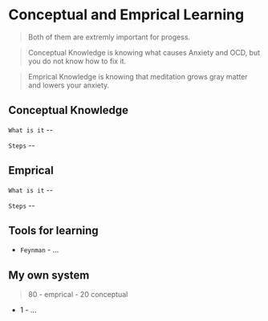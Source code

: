 # Conceptual and Emprical Learning

> Both of them are extremly important for progess.

> Conceptual Knowledge is knowing what causes Anxiety and OCD, but you do not know how to fix it. 

> Emprical Knowledge is knowing that meditation grows gray matter and lowers your anxiety. 

## Conceptual Knowledge

`What is it` --

`Steps` --

## Emprical 

`What is it` --

`Steps` --

## Tools for learning

- `Feynman` - ...

## My own system  

> 80 - emprical - 20 conceptual 

- 1 - ...
